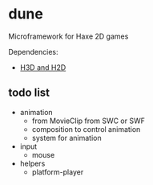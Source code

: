 dune
====

Microframework for Haxe 2D games

Dependencies:
* [H3D and H2D](https://github.com/ncannasse/h3d)


todo list
----

* animation
	* from MovieClip from SWC or SWF
	* composition to control animation
	* system for animation
* input
	* mouse
* helpers
	* platform-player
	